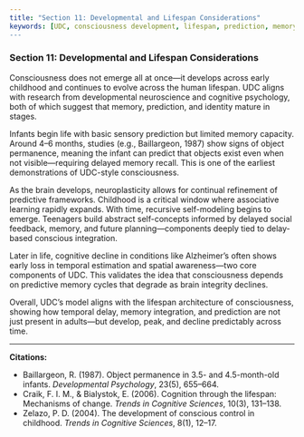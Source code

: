 ```yaml
---
title: "Section 11: Developmental and Lifespan Considerations"
keywords: [UDC, consciousness development, lifespan, prediction, memory, neuroplasticity, infant cognition, Alzheimer's]
---
```


### **Section 11: Developmental and Lifespan Considerations**

Consciousness does not emerge all at once—it develops across early childhood and continues to evolve across the human lifespan. UDC aligns with research from developmental neuroscience and cognitive psychology, both of which suggest that memory, prediction, and identity mature in stages.

Infants begin life with basic sensory prediction but limited memory capacity. Around 4–6 months, studies (e.g., Baillargeon, 1987) show signs of object permanence, meaning the infant can predict that objects exist even when not visible—requiring delayed memory recall. This is one of the earliest demonstrations of UDC-style consciousness.

As the brain develops, neuroplasticity allows for continual refinement of predictive frameworks. Childhood is a critical window where associative learning rapidly expands. With time, recursive self-modeling begins to emerge. Teenagers build abstract self-concepts informed by delayed social feedback, memory, and future planning—components deeply tied to delay-based conscious integration.

Later in life, cognitive decline in conditions like Alzheimer’s often shows early loss in temporal estimation and spatial awareness—two core components of UDC. This validates the idea that consciousness depends on predictive memory cycles that degrade as brain integrity declines.

Overall, UDC’s model aligns with the lifespan architecture of consciousness, showing how temporal delay, memory integration, and prediction are not just present in adults—but develop, peak, and decline predictably across time.

---

**Citations:**

- Baillargeon, R. (1987). Object permanence in 3.5- and 4.5-month-old infants. *Developmental Psychology*, 23(5), 655–664.
- Craik, F. I. M., & Bialystok, E. (2006). Cognition through the lifespan: Mechanisms of change. *Trends in Cognitive Sciences*, 10(3), 131–138.
- Zelazo, P. D. (2004). The development of conscious control in childhood. *Trends in Cognitive Sciences*, 8(1), 12–17.
